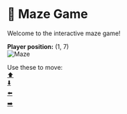 # 🧩 Maze Game  
Welcome to the interactive maze game!

**Player position:** (1, 7)  
![Maze](https://recognize-instructor-criteria-other.trycloudflare.com/images/pos_1_7.png?t=1760501248846)

Use these to move:  
[⬆️](https://recognize-instructor-criteria-other.trycloudflare.com/move/1_7_w)  
[⬇️](https://recognize-instructor-criteria-other.trycloudflare.com/move/1_7_s)  
[⬅️](https://recognize-instructor-criteria-other.trycloudflare.com/move/1_7_a)  
[➡️](https://recognize-instructor-criteria-other.trycloudflare.com/move/1_7_d)
